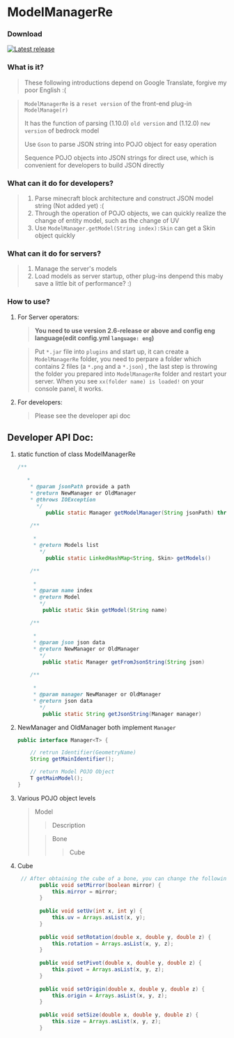 # ModelManagerRe

### Download

<a href="https://github.com/iGxnon/ModelManagerRe/releases/latest" alt="Latest release">
    <img src="https://img.shields.io/github/v/release/iGxnon/ModelManagerRe" alt="Latest release">
</a>

### What is it?

> These following introductions depend on Google Translate, forgive my poor English :(

> `ModelManagerRe` is a `reset version` of the front-end plug-in `ModelManage(r)`
>
> It has the function of parsing (1.10.0) `old version` and (1.12.0) `new version` of bedrock model
>
> Use `Gson` to parse JSON string into POJO object for easy operation
>
> Sequence POJO objects into JSON strings for direct use, which is convenient for developers to build JSON directly

### What can it do for developers?

> 1. Parse minecraft block architecture and construct JSON model string (Not added yet) :(
> 2. Through the operation of POJO objects, we can quickly realize the change of entity model, such as the change of UV
> 3. Use `ModelManager.getModel(String index):Skin` can get a Skin object quickly

### What can it do for servers?

> 1. Manage the server's models
> 2. Load models as server startup, other plug-ins denpend this maby save a little bit of performance? :)

### How to use?

1. For Server operators: 

   > **You need to use version 2.6-release or above and config eng language(edit config.yml `language: eng`)**

   > Put `*.jar` file into `plugins` and start up, it can create a `ModelManagerRe` folder, you need to perpare a folder which contains 2 files (a `*.png` and a `*.json`) , the last step is throwing the folder you prepared into `ModelManagerRe` folder and restart your server. When you see `xx(folder name) is loaded!` on your console panel, it works.

2. For developers:

   > Please see the developer api doc

## Developer API Doc:

1. static function of class ModelManagerRe

   ```java
   /**
      
      * 
       * @param jsonPath provide a path
       * @return NewManager or OldManager
       * @throws IOException 
         */
         	public static Manager getModelManager(String jsonPath) throws IOException
      
       /**
      
        * 
        * @return Models list
          */
         	public static LinkedHashMap<String, Skin> getModels()
      
       /**
      
        * 
        * @param name index
        * @return Model
          */
           public static Skin getModel(String name)
      
       /**
      
        * 
        * @param json json data
        * @return NewManager or OldManager
          */
           public static Manager getFromJsonString(String json)
      
       /**
      
        * 
        * @param manager NewManager or OldManager
        * @return json data
          */
           public static String getJsonString(Manager manager)
   
   ```

2. NewManager and OldManager both implement `Manager`

   ```java
   public interface Manager<T> {
   
       // retrun Identifier(GeometryName)
       String getMainIdentifier();
   
       // return Model POJO Object
       T getMainModel();
   }
   ```

3. Various POJO object levels

   > Model
   >
   > > Description
   >
   > > Bone
   > >
   > > > Cube
   
4. Cube

   ```java
   	// After obtaining the cube of a bone, you can change the following properties. Finally, you can use ModelManagerRe.GetJsonString()
          public void setMirror(boolean mirror) {
              this.mirror = mirror;
          }
      
          public void setUv(int x, int y) {
              this.uv = Arrays.asList(x, y);
          }
      
          public void setRotation(double x, double y, double z) {
              this.rotation = Arrays.asList(x, y, z);
          }
      
          public void setPivot(double x, double y, double z) {
              this.pivot = Arrays.asList(x, y, z);
          }
      
          public void setOrigin(double x, double y, double z) {
              this.origin = Arrays.asList(x, y, z);
          }
      
          public void setSize(double x, double y, double z) {
              this.size = Arrays.asList(x, y, z);
          }
   ```

   


